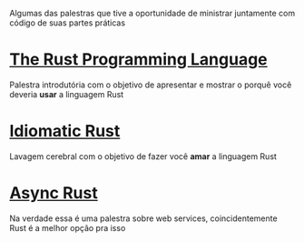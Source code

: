 Algumas das palestras que tive a oportunidade de ministrar juntamente com código de suas partes práticas

# [The Rust Programming Language](https://www.canva.com/design/DAGrqqs72Ms/hVi-0_uccJZnqUxy9cUahQ/edit?utm_content=DAGrqqs72Ms&utm_campaign=designshare&utm_medium=link2&utm_source=sharebutton)
Palestra introdutória com o objetivo de apresentar e mostrar o porquê você deveria **usar** a linguagem Rust

# [Idiomatic Rust](https://gamma.app/docs/Idiomatic-Rust-iuyde6zuylbfel7)
Lavagem cerebral com o objetivo de fazer você **amar** a linguagem Rust

# [Async Rust](https://gamma.app/docs/Async-Rust-ji1xqqefven3r7p)
Na verdade essa é uma palestra sobre web services, coincidentemente Rust é a melhor opção pra isso
